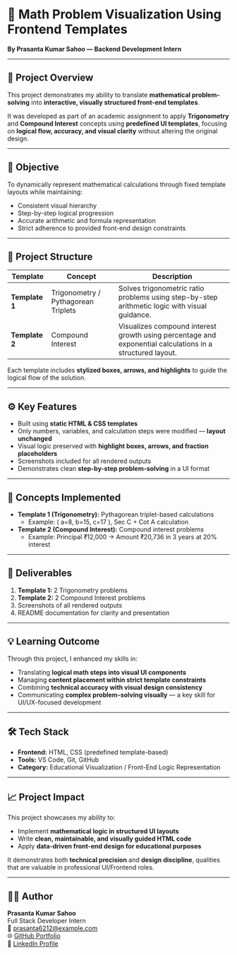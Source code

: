 # 🧮 Math Problem Visualization Using Frontend Templates

**By Prasanta Kumar Sahoo — Backend Development Intern**

---

## 🚀 Project Overview

This project demonstrates my ability to translate **mathematical problem-solving** into **interactive, visually structured front-end templates**.  

It was developed as part of an academic assignment to apply **Trigonometry** and **Compound Interest** concepts using **predefined UI templates**, focusing on **logical flow, accuracy, and visual clarity** without altering the original design.

---

## 🎯 Objective

To dynamically represent mathematical calculations through fixed template layouts while maintaining:

- Consistent visual hierarchy  
- Step-by-step logical progression  
- Accurate arithmetic and formula representation  
- Strict adherence to provided front-end design constraints  

---

## 🧩 Project Structure

| Template | Concept | Description |
|----------|---------|-------------|
| **Template 1** | Trigonometry / Pythagorean Triplets | Solves trigonometric ratio problems using step-by-step arithmetic logic with visual guidance. |
| **Template 2** | Compound Interest | Visualizes compound interest growth using percentage and exponential calculations in a structured layout. |

Each template includes **stylized boxes, arrows, and highlights** to guide the logical flow of the solution.

---

## ⚙️ Key Features

- Built using **static HTML & CSS templates**  
- Only numbers, variables, and calculation steps were modified — **layout unchanged**  
- Visual logic preserved with **highlight boxes, arrows, and fraction placeholders**  
- Screenshots included for all rendered outputs  
- Demonstrates clean **step-by-step problem-solving** in a UI format  

---

## 🧠 Concepts Implemented

- **Template 1 (Trigonometry):** Pythagorean triplet-based calculations  
  - Example: \( a=8, b=15, c=17 \), Sec C + Cot A calculation  
- **Template 2 (Compound Interest):** Compound interest problems  
  - Example: Principal ₹12,000 → Amount ₹20,736 in 3 years at 20% interest  

---

## 🧾 Deliverables

1. **Template 1:** 2 Trigonometry problems  
2. **Template 2:** 2 Compound Interest problems  
3. Screenshots of all rendered outputs  
4. README documentation for clarity and presentation  

---

## 💡 Learning Outcome

Through this project, I enhanced my skills in:

- Translating **logical math steps into visual UI components**  
- Managing **content placement within strict template constraints**  
- Combining **technical accuracy with visual design consistency**  
- Communicating **complex problem-solving visually** — a key skill for UI/UX-focused development  

---

## 🛠️ Tech Stack

- **Frontend:** HTML, CSS (predefined template-based)  
- **Tools:** VS Code, Git, GitHub  
- **Category:** Educational Visualization / Front-End Logic Representation  

---

## 📈 Project Impact

This project showcases my ability to:

- Implement **mathematical logic in structured UI layouts**  
- Write **clean, maintainable, and visually guided HTML code**  
- Apply **data-driven front-end design for educational purposes**  

It demonstrates both **technical precision** and **design discipline**, qualities that are valuable in professional UI/Frontend roles.

---

## 👨‍💻 Author

**Prasanta Kumar Sahoo**  
Full Stack Developer Intern  
📧 <prasanta6212@example.com>  
🌐 [GitHub Portfolio](https://github.com/prasant-0n)  
💼 [LinkedIn Profile](https://linkedin.com/in/prasanta1/)
